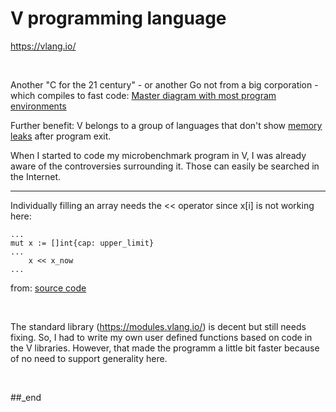 # V programming language

https://vlang.io/

<br/>

Another "C for the 21 century" - or another Go not from a big corporation - which compiles to fast code: [Master diagram with most program environments](https://github.com/practicalcomputerscience/MicrobenchmarkGPHLlanguages/tree/main/02%20-%20execution%20times#master-diagram-with-most-program-environments)

Further benefit: V belongs to a group of languages that don't show [memory leaks](https://github.com/practicalcomputerscience/MicrobenchmarkGPHLlanguages/tree/main/15%20-%20memory%20leak%20detection%20with%20Valgrind#memory-leak-detection-with-valgrind) after program exit.

When I started to code my microbenchmark program in V, I was already aware of the controversies surrounding it. Those can easily be searched in the Internet.

---

Individually filling an array needs the << operator since x[i] is not working here:

```
...
mut x := []int{cap: upper_limit}
...
    x << x_now
...
```

from: [source code](https://github.com/practicalcomputerscience/MicrobenchmarkGPHLlanguages/blob/main/03%20-%20source%20code/01%20-%20imperative%20languages/V/random_streams_for_perf_stats.v)

<br/>

The standard library (https://modules.vlang.io/) is decent but still needs fixing. So, I had to write my own user defined functions based on code in the V libraries. However, that made the programm a little bit faster because of no need to support generality here.

<br/>

##_end
